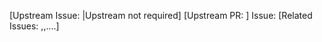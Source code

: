 [Upstream Issue: <TICKET>|Upstream not required]
[Upstream PR: <PR>]
Issue: <TICKET>
[Related Issues: <TICKET>,<TICKET>,....]
